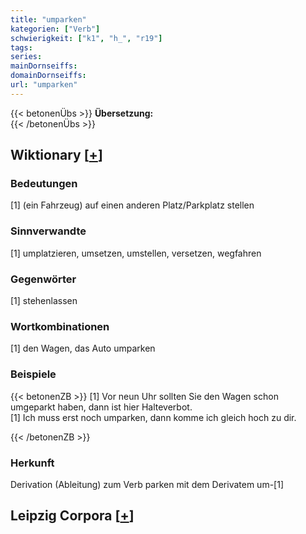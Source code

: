 ```yaml
---
title: "umparken"
kategorien: ["Verb"]
schwierigkeit: ["k1", "h_", "r19"]
tags:
series:
mainDornseiffs:
domainDornseiffs:
url: "umparken"
---
```


{{< betonenÜbs >}}
**Übersetzung:**  
{{< /betonenÜbs >}}

## Wiktionary [[+](https://de.wiktionary.org/wiki/umparken)]

### Bedeutungen
[1] (ein Fahrzeug) auf einen anderen Platz/Parkplatz stellen  

### Sinnverwandte
[1] umplatzieren, umsetzen, umstellen, versetzen, wegfahren  

### Gegenwörter
[1] stehenlassen  

### Wortkombinationen
[1] den Wagen, das Auto umparken  

### Beispiele
{{< betonenZB >}}
[1] Vor neun Uhr sollten Sie den Wagen schon umgeparkt haben, dann ist hier Halteverbot.  
[1] Ich muss erst noch umparken, dann komme ich gleich hoch zu dir.  

{{< /betonenZB >}}
### Herkunft
Derivation (Ableitung) zum Verb parken mit dem Derivatem um-[1]  


## Leipzig Corpora [[+](https://corpora.uni-leipzig.de/en/res?word=umparken&corpusId=deu_newscrawl-public_2018)]

